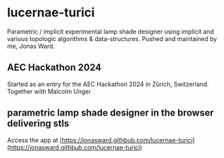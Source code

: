 # lucernae-turici

Parametric / implicit experimental lamp shade designer using implicit and various topologic algorithms & data-structures.
Pushed and maintained by me, Jonas Ward.

## AEC Hackathon 2024

Started as an entry for the AEC Hackathon 2024 in Zürich, Switzerland.
Together with Malcolm Unger

## parametric lamp shade designer in the browser delivering stls

Access the app at [https://jonasward.githbub.com/lucernae-turici](https://jonasward.githbub.com/lucernae-turici)
